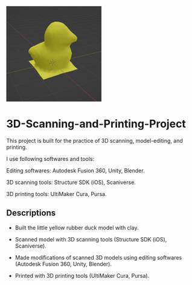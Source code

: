 <img src="./rubber duck.jpg" width="50%">

# 3D-Scanning-and-Printing-Project

This project is built for the practice of 3D scanning, model-editing, and printing.

I use following softwares and tools:

Editing softwares: Autodesk Fusion 360, Unity, Blender.

3D scanning tools: Structure SDK (iOS), Scaniverse.

3D printing tools: UltiMaker Cura, Pursa.


## Descriptions 

- Built the little yellow rubber duck model with clay.

- Scanned model with 3D scanning tools (Structure SDK (iOS), Scaniverse).

- Made modifications of scanned 3D models using editing softwares (Autodesk Fusion 360, Unity, Blender).

- Printed with 3D printing tools (UltiMaker Cura, Pursa).

<!-- ## Overview

This module requires `fast_ops.py`, `cuda_ops.py`, `scalar.py`, `tensor_functions.py`, `tensor_data.py`, `tensor_ops.py`, `operators.py`, `module.py`, and `autodiff.py` from Module 3.


Additionally you will need to install and download the MNist library.

(On Mac, this may require installing the `wget` command)

```
pip install python-mnist
mnist_get_data.sh
```


This assignment requires the following files from the previous assignments. You can get these by running

```bash
python sync_previous_module.py previous-module-dir current-module-dir
``` -->
